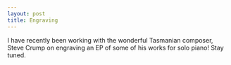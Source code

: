 ```yaml
---
layout: post
title: Engraving
---
```

I have recently been working with the wonderful Tasmanian composer, Steve Crump on engraving an EP of some of his works for solo piano! Stay tuned.
